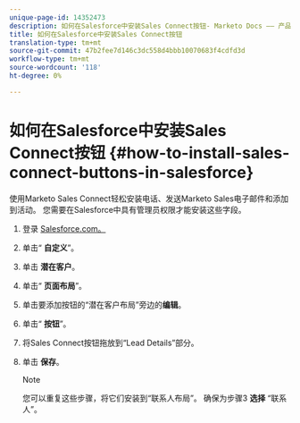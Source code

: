 ```yaml
---
unique-page-id: 14352473
description: 如何在Salesforce中安装Sales Connect按钮- Marketo Docs —— 产品文档
title: 如何在Salesforce中安装Sales Connect按钮
translation-type: tm+mt
source-git-commit: 47b2fee7d146c3dc558d4bbb10070683f4cdfd3d
workflow-type: tm+mt
source-wordcount: '118'
ht-degree: 0%

---
```



# 如何在Salesforce中安装Sales Connect按钮 {#how-to-install-sales-connect-buttons-in-salesforce}

使用Marketo Sales Connect轻松安装电话、发送Marketo Sales电子邮件和添加到活动。 您需要在Salesforce中具有管理员权限才能安装这些字段。

1. 登录 [Salesforce.com。](http://Salesforce.com)
1. 单击“ **自定义**”。
1. 单击 **潜在客户**。
1. 单击“ **页面布局**”。
1. 单击要添加按钮的“潜在客户布局”旁边的**编辑**。
1. 单击“ **按钮**”。
1. 将Sales Connect按钮拖放到“Lead Details”部分。
1. 单击 **保存**。

   >[!NOTE]
   >
   >您可以重复这些步骤，将它们安装到“联系人布局”。 确保为步骤3 **选择** “联系人”。

